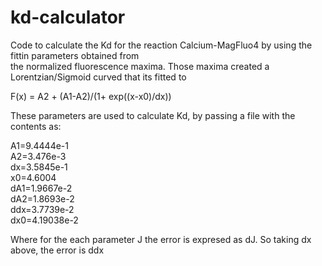 kd-calculator
=============

Code to calculate the Kd for the reaction Calcium-MagFluo4 by using the fittin parameters obtained from  
the normalized fluorescence maxima. Those maxima created a Lorentzian/Sigmoid curved that its fitted to  

F(x) = A2 + (A1-A2)/(1+ exp((x-x0)/dx)) 


These parameters are used to calculate Kd, by passing a file with the contents as:  

A1=9.4444e-1  
A2=3.476e-3  
dx=3.5845e-1  
x0=4.6004  
dA1=1.9667e-2  
dA2=1.8693e-2  
ddx=3.7739e-2  
dx0=4.19038e-2 

Where for the each parameter J the error is expresed as dJ. So taking dx above, the error is ddx
